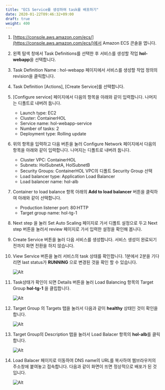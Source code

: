 ```yaml
---
title: "ECS Service를 생성하여 task를 배포하기"
date: 2020-01-22T09:46:32+09:00
draft: true
weight: 400
---
```


1. [https://console.aws.amazon.com/ecs/](https://console.aws.amazon.com/ecs/)에서 Amazon ECS 콘솔을 엽니다.

2. 왼쪽 탐색 창에서 Task Definitions를 선택한 후 서비스를 생성할 작업 **hol-webapp**을 선택합니다.

3. Task Definition Name : hol-webapp 페이지에서 서비스를 생성할 작업 정의의 revision을 클릭합니다.

4. Task Definition [Actions], [Create Service]를 선택합니다.

5. [Configure service] 페이지에서 다음의 항목을 아래와 같이 입력합니다. 나머지는 디폴트로 내버려 둡니다.

    - Launch type: EC2
    - Cluster: ContainerHOL
    - Service name: hol-webapp-service
    - Number of tasks: 2
    - Deployment type: Rolling update

6. 위의 항목을 입력하고 다음 버튼을 눌러 Configure Network 페이지에서 다음의 항목을 아래와 같이 입력합니다. 나머지는 디폴트로 내버려 둡니다.

    - Cluster VPC: ContainerHOL
    - Subnets: HolSubnetA, HolSubnetB
    - Security Groups: ContainerHOL VPC의 디폴트 Security Group 선택
    - Load balancer type: Application Load Balancer
    - Load balancer name: hol-alb

7. Container to load balance 항목 아래의 **Add to load balancer** 버튼을 클릭하여 아래와 같이 선택합니다.

    - Production listener port: 80:HTTP
    - Target group name: hol-tg-1

8. Next step 을 눌러 Set Auto Scaling 페이지로 가서 디폴트 설정으로 두고 Next step 버튼을 눌러서 review 페이지로 가서 입력한 설정을 확인해 봅니다.

9. Create Service 버튼을 눌러 다음 서비스를 생성합니다. 서비스 생성이 완료되기 전까지 화면 전환을 하지 않습니다.

10. View Service 버튼을 눌러 서비스의 task 상태를 확인합니다. 1분에서 2분을 기다리면 last status가 **RUNNING** 으로 변경된 것을 확인 할 수 있습니다.

    ![Alt](/public/images/ecs/view-service-status.png "view service status")

11. Task상태가 확인이 되면 Details 버튼을 눌러 Load Balancing 항목의 Target Group **hol-tg-1** 을 클립합니다.

    ![Alt](/public/images/ecs/view-service-detail.png "view service detail")

12. Target Group 의 Targets 탭을 눌러서 다음과 같이 **healthy** 상태인 것이 확인을 합니다.

    ![Alt](/public/images/ec2/view-target-status.png "view target status")

13. Target Group의 Description 탭을 눌러서 Load Balacer 항목의 **hol-alb**를 클릭합니다.

    ![Alt](/public/images/ec2/view-target-group.png "view target group")

14. Load Balacer 페이지로 이동하여 DNS name의 URL를 복사하여 웹브라우저의 주소창에 붙여놓고 접속합니다. 다음과 같이 화면이 뜨면 정상적으로 배포가 된 것 입니다.

    ![Alt](/public/images/ec2/view-result.png "view target group")